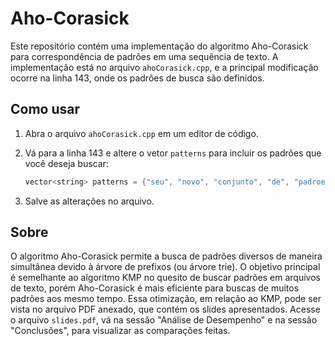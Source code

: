 # Aho-Corasick

Este repositório contém uma implementação do algoritmo Aho-Corasick para correspondência de padrões em uma sequência de texto. A implementação está no arquivo `ahoCorasick.cpp`, e a principal modificação ocorre na linha 143, onde os padrões de busca são definidos.

## Como usar

1. Abra o arquivo `ahoCorasick.cpp` em um editor de código.

2. Vá para a linha 143 e altere o vetor `patterns` para incluir os padrões que você deseja buscar:

    ```cpp
    vector<string> patterns = {"seu", "novo", "conjunto", "de", "padroes"};
    ```

3. Salve as alterações no arquivo.

## Sobre

O algoritmo Aho-Corasick permite a busca de padrões diversos de maneira simultânea devido à árvore de prefixos (ou árvore trie). O objetivo principal é semelhante ao algoritmo KMP no quesito de buscar padrões em arquivos de texto, porém Aho-Corasick é mais eficiente para buscas de muitos padrões aos mesmo tempo. Essa otimização, em relação ao KMP, pode ser vista no arquivo PDF anexado, que contém os slides apresentados. Acesse o arquivo `slides.pdf`, vá na sessão "Análise de Desempenho" e na sessão "Conclusões", para visualizar as comparações feitas.
